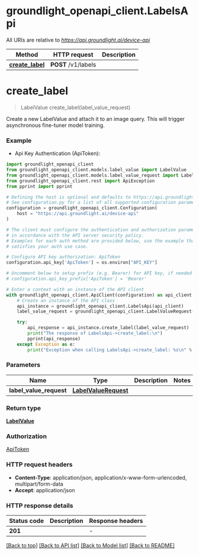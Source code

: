 # groundlight_openapi_client.LabelsApi

All URIs are relative to *https://api.groundlight.ai/device-api*

Method | HTTP request | Description
------------- | ------------- | -------------
[**create_label**](LabelsApi.md#create_label) | **POST** /v1/labels | 


# **create_label**
> LabelValue create_label(label_value_request)

Create a new LabelValue and attach it to an image query. This will trigger
asynchronous fine-tuner model training.

### Example

* Api Key Authentication (ApiToken):

```python
import groundlight_openapi_client
from groundlight_openapi_client.models.label_value import LabelValue
from groundlight_openapi_client.models.label_value_request import LabelValueRequest
from groundlight_openapi_client.rest import ApiException
from pprint import pprint

# Defining the host is optional and defaults to https://api.groundlight.ai/device-api
# See configuration.py for a list of all supported configuration parameters.
configuration = groundlight_openapi_client.Configuration(
    host = "https://api.groundlight.ai/device-api"
)

# The client must configure the authentication and authorization parameters
# in accordance with the API server security policy.
# Examples for each auth method are provided below, use the example that
# satisfies your auth use case.

# Configure API key authorization: ApiToken
configuration.api_key['ApiToken'] = os.environ["API_KEY"]

# Uncomment below to setup prefix (e.g. Bearer) for API key, if needed
# configuration.api_key_prefix['ApiToken'] = 'Bearer'

# Enter a context with an instance of the API client
with groundlight_openapi_client.ApiClient(configuration) as api_client:
    # Create an instance of the API class
    api_instance = groundlight_openapi_client.LabelsApi(api_client)
    label_value_request = groundlight_openapi_client.LabelValueRequest() # LabelValueRequest | 

    try:
        api_response = api_instance.create_label(label_value_request)
        print("The response of LabelsApi->create_label:\n")
        pprint(api_response)
    except Exception as e:
        print("Exception when calling LabelsApi->create_label: %s\n" % e)
```



### Parameters


Name | Type | Description  | Notes
------------- | ------------- | ------------- | -------------
 **label_value_request** | [**LabelValueRequest**](LabelValueRequest.md)|  | 

### Return type

[**LabelValue**](LabelValue.md)

### Authorization

[ApiToken](../README.md#ApiToken)

### HTTP request headers

 - **Content-Type**: application/json, application/x-www-form-urlencoded, multipart/form-data
 - **Accept**: application/json

### HTTP response details

| Status code | Description | Response headers |
|-------------|-------------|------------------|
**201** |  |  -  |

[[Back to top]](#) [[Back to API list]](../README.md#documentation-for-api-endpoints) [[Back to Model list]](../README.md#documentation-for-models) [[Back to README]](../README.md)

